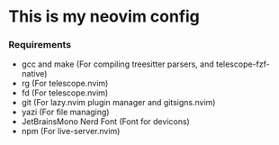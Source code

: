 # This is my neovim config

### Requirements
- gcc and make (For compiling treesitter parsers, and telescope-fzf-native)
- rg (For telescope.nvim)
- fd (For telescope.nvim)
- git (For lazy.nvim plugin manager and gitsigns.nvim)
- yazi (For file managing)
- JetBrainsMono Nerd Font (Font for devicons)
- npm (For live-server.nvim)
